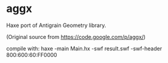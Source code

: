 aggx
====
Haxe port of Antigrain Geometry library.

(Original source from https://code.google.com/p/aggx/)

compile with:
haxe -main Main.hx -swf result.swf -swf-header 800:600:60:FF0000